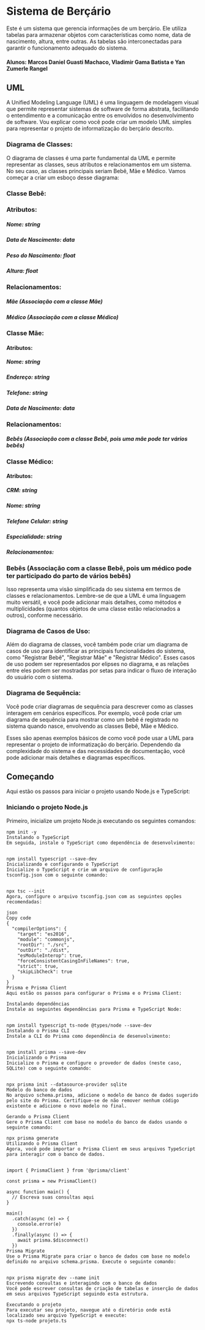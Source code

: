 
# Sistema de Berçário

Este é um sistema que gerencia informações de um berçário. Ele utiliza tabelas para armazenar objetos com características como nome, data de nascimento, altura, entre outras. As tabelas são interconectadas para garantir o funcionamento adequado do sistema.
#### Alunos: Marcos Daniel Guasti Machaco, Vladimir Gama Batista e Yan Zumerle Rangel
## UML

A Unified Modeling Language (UML) é uma linguagem de modelagem visual que permite representar sistemas de software de forma abstrata, facilitando o entendimento e a comunicação entre os envolvidos no desenvolvimento de software. Vou explicar como você pode criar um modelo UML simples para representar o projeto de informatização do berçário descrito.

### Diagrama de Classes:
O diagrama de classes é uma parte fundamental da UML e permite representar as classes, seus atributos e relacionamentos em um sistema. No seu caso, as classes principais seriam Bebê, Mãe e Médico. Vamos começar a criar um esboço desse diagrama:

### Classe Bebê:
### Atributos:

##### Nome: string
##### Data de Nascimento: data
##### Peso do Nascimento: float
##### Altura: float

### Relacionamentos:
##### Mãe (Associação com a classe Mãe)
##### Médico (Associação com a classe Médico)


### Classe Mãe:
#### Atributos:
##### Nome: string
##### Endereço: string
##### Telefone: string
##### Data de Nascimento: data

### Relacionamentos:
##### Bebês (Associação com a classe Bebê, pois uma mãe pode ter vários bebês)

### Classe Médico:
#### Atributos:
##### CRM: string
##### Nome: string
##### Telefone Celular: string
##### Especialidade: string
##### Relacionamentos:

### Bebês (Associação com a classe Bebê, pois um médico pode ter participado do parto de vários bebês)
Isso representa uma visão simplificada do seu sistema em termos de classes e relacionamentos. Lembre-se de que a UML é uma linguagem muito versátil, e você pode adicionar mais detalhes, como métodos e multiplicidades (quantos objetos de uma classe estão relacionados a outros), conforme necessário.

### Diagrama de Casos de Uso:
Além do diagrama de classes, você também pode criar um diagrama de casos de uso para identificar as principais funcionalidades do sistema, como "Registrar Bebê", "Registrar Mãe" e "Registrar Médico". Esses casos de uso podem ser representados por elipses no diagrama, e as relações entre eles podem ser mostradas por setas para indicar o fluxo de interação do usuário com o sistema.

### Diagrama de Sequência:
Você pode criar diagramas de sequência para descrever como as classes interagem em cenários específicos. Por exemplo, você pode criar um diagrama de sequência para mostrar como um bebê é registrado no sistema quando nasce, envolvendo as classes Bebê, Mãe e Médico.

Esses são apenas exemplos básicos de como você pode usar a UML para representar o projeto de informatização do berçário. Dependendo da complexidade do sistema e das necessidades de documentação, você pode adicionar mais detalhes e diagramas específicos.

## Começando

Aqui estão os passos para iniciar o projeto usando Node.js e TypeScript:

### Iniciando o projeto Node.js

Primeiro, inicialize um projeto Node.js executando os seguintes comandos:

```
npm init -y
Instalando o TypeScript
Em seguida, instale o TypeScript como dependência de desenvolvimento:


npm install typescript --save-dev
Inicializando e configurando o TypeScript
Inicialize o TypeScript e crie um arquivo de configuração tsconfig.json com o seguinte comando:


npx tsc --init
Agora, configure o arquivo tsconfig.json com as seguintes opções recomendadas:

json
Copy code
{
  "compilerOptions": {
    "target": "es2016",
    "module": "commonjs",
    "rootDir": "./src",
    "outDir": "./dist",
    "esModuleInterop": true,
    "forceConsistentCasingInFileNames": true,
    "strict": true,
    "skipLibCheck": true
  }
}
Prisma e Prisma Client
Aqui estão os passos para configurar o Prisma e o Prisma Client:

Instalando dependências
Instale as seguintes dependências para Prisma e TypeScript Node:


npm install typescript ts-node @types/node --save-dev
Instalando o Prisma CLI
Instale a CLI do Prisma como dependência de desenvolvimento:


npm install prisma --save-dev
Inicializando o Prisma
Inicialize o Prisma e configure o provedor de dados (neste caso, SQLite) com o seguinte comando:


npx prisma init --datasource-provider sqlite
Modelo do banco de dados
No arquivo schema.prisma, adicione o modelo de banco de dados sugerido pelo site do Prisma. Certifique-se de não remover nenhum código existente e adicione o novo modelo no final.

Gerando o Prisma Client
Gere o Prisma Client com base no modelo do banco de dados usando o seguinte comando:

npx prisma generate
Utilizando o Prisma Client
Agora, você pode importar o Prisma Client em seus arquivos TypeScript para interagir com o banco de dados.


import { PrismaClient } from '@prisma/client'

const prisma = new PrismaClient()

async function main() {
  // Escreva suas consultas aqui
}

main()
  .catch(async (e) => {
    console.error(e)
  })
  .finally(async () => {
    await prisma.$disconnect()
  })
Prisma Migrate
Use o Prisma Migrate para criar o banco de dados com base no modelo definido no arquivo schema.prisma. Execute o seguinte comando:


npx prisma migrate dev --name init
Escrevendo consultas e interagindo com o banco de dados
Você pode escrever consultas de criação de tabelas e inserção de dados em seus arquivos TypeScript seguindo esta estrutura.

Executando o projeto
Para executar seu projeto, navegue até o diretório onde está localizado seu arquivo TypeScript e execute:
npx ts-node projeto.ts



